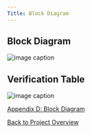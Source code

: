 ```yaml
---
Title: Block Diagram
---
```


## Block Diagram

![image caption](https://cdn.discordapp.com/attachments/1062096006642147503/1100152834462322699/Block_diagram.JPG)

## Verification Table

![image caption](https://cdn.discordapp.com/attachments/1062096006642147503/1085066367583141909/image.png)

[Appendix D: Block Diagram](AppendixD_BlockDiagram.md)

[Back to Project Overview](index.md)
